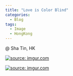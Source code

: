 ```yaml
---
title: "Love is Color Blind"
categories:
  - Blog
tags:
  - Image
  - HongKong
---
```


@ Sha Tin, HK

<a href="https://i.imgur.com/dfnS4u8"><img src="https://i.imgur.com/dfnS4u8.jpg" title="source: imgur.com" /></a>

<a href="https://i.imgur.com/cJ9JRqU"><img src="https://i.imgur.com/cJ9JRqU.jpg" title="source: imgur.com" /></a>


<script src="https://utteranc.es/client.js"
        repo="serendipityinlife/serendipityinlife.github.io"
        issue-term="pathname"
        theme="github-light"
        crossorigin="anonymous"
        async>
</script>
